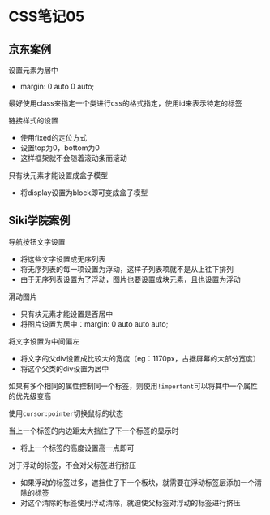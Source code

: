 # CSS笔记05

## 京东案例

设置元素为居中

- margin: 0 auto 0 auto;

最好使用class来指定一个类进行css的格式指定，使用id来表示特定的标签

链接样式的设置

- 使用fixed的定位方式
- 设置top为0，bottom为0
- 这样框架就不会随着滚动条而滚动

只有块元素才能设置成盒子模型

- 将display设置为block即可变成盒子模型

## Siki学院案例

导航按钮文字设置

- 将这些文字设置成无序列表
- 将无序列表的每一项设置为浮动，这样子列表项就不是从上往下排列
- 由于无序列表设置为了浮动，图片也要设置成块元素，且也设置为浮动

滑动图片

- 只有块元素才能设置是否居中
- 将图片设置为居中：margin: 0 auto auto auto;

将文字设置为中间偏左

- 将文字的父div设置成比较大的宽度（eg：1170px，占据屏幕的大部分宽度）
- 将这个父类的div设置为居中

如果有多个相同的属性控制同一个标签，则使用```!important```可以将其中一个属性的优先级变高

使用```cursor:pointer```切换鼠标的状态

当上一个标签的内边距太大挡住了下一个标签的显示时

- 将上一个标签的高度设置高一点即可

对于浮动的标签，不会对父标签进行挤压

- 如果浮动的标签过多，遮挡住了下一个板块，就需要在浮动标签层添加一个清除的标签
- 对这个清除的标签使用浮动清除，就迫使父标签对浮动的标签进行挤压